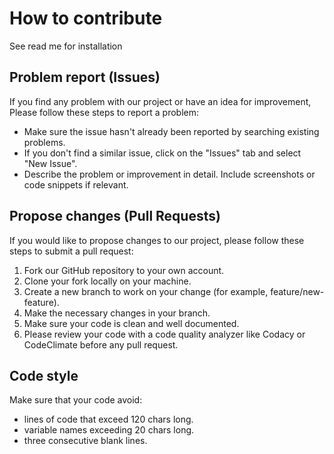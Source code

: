 # How to contribute


See read me for installation

## Problem report (Issues)

If you find any problem with our project or have an idea for improvement,
Please follow these steps to report a problem:

- Make sure the issue hasn't already been reported by searching
existing problems.
- If you don't find a similar issue, click on the "Issues" tab
and select "New Issue".
- Describe the problem or improvement in detail. Include
screenshots or code snippets if relevant.


## Propose changes (Pull Requests)
If you would like to propose changes to our project, please follow these steps to submit a pull request:

1. Fork our GitHub repository to your own account.
2. Clone your fork locally on your machine.
3. Create a new branch to work on your change (for example, feature/new-feature).
4. Make the necessary changes in your branch.
5. Make sure your code is clean and well documented.
6. Please review your code with a code quality analyzer like Codacy or CodeClimate before any pull request.

## Code style
Make sure that your code avoid:
- lines of code that exceed 120 chars long.
- variable names exceeding 20 chars long.
- three consecutive blank lines.
